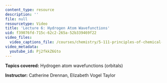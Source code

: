```yaml
---
content_type: resource
description: ''
file: null
resourcetype: Video
title: 'Lecture 6: Hydrogen Atom Wavefunctions'
uid: f39076fd-715c-62c2-265a-52b339469f22
video_files:
  video_captions_file: /courses/chemistry/5-111-principles-of-chemical-science-fall-2008/video-lectures/lecture-6/Pj2fkkZ6Gto.vtt
video_metadata:
  youtube_id: Pj2fkkZ6Gto
---
```


**Topics covered:** Hydrogen atom wavefunctions (orbitals)

**Instructor:** Catherine Drennan, Elizabeth Vogel Taylor